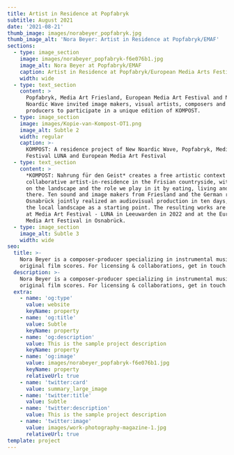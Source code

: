 ```yaml
---
title: Artist in Residence at Popfabryk
subtitle: August 2021
date: '2021-08-21'
thumb_image: images/norabeyer_popfabryk.jpg
thumb_image_alt: 'Nora Beyer: Artist in Residence at Popfabryk/EMAF'
sections:
  - type: image_section
    image: images/norabeyer_popfabryk-f6e076b1.jpg
    image_alt: Nora Beyer at Popfabryk/EMAF
    caption: Artist in Residence at Popfabryk/European Media Arts Festival
    width: wide
  - type: text_section
    content: >
      Popfabryk, Media Art Friesland, European Media Art Festival and New
      Noardic Wave invited image makers, visual artists, composers and music
      producers to participate in a unique edition of KOMPOST. 
  - type: image_section
    image: images/Kopie-van-Kompost-OT1.png
    image_alt: Subtle 2
    width: regular
    caption: >-
      KOMPOST: A residence project of New Noardic Wave, Popfabryk, Media Art
      Festival LUNA and European Media Art Festival
  - type: text_section
    content: >
      *KOMPOST: Nahrung für den Geist* creates a free artistic context for a
      collaborative artist-in-residence in the Frisian countryside, with a focus
      on the landscape and the role we play in it by eating, living and working
      there. Ten sound and image makers from Friesland and the German region of
      Osnabrück jointly realized an audiovisual production in ten days, using
      the local landscape as a starting point. The resulting works are presented
      at Media Art Festival - LUNA in Leeuwarden in 2022 and at the European
      Media Art Festival in Osnabrück.
  - type: image_section
    image_alt: Subtle 3
    width: wide
seo:
  title: >-
    Nora Beyer is a composer-producer specializing in instrumental music and
    original film scores. For licensing & collaborations, get in touch.
  description: >-
    Nora Beyer is a composer-producer specializing in instrumental music and
    original film scores. For licensing & collaborations, get in touch.
  extra:
    - name: 'og:type'
      value: website
      keyName: property
    - name: 'og:title'
      value: Subtle
      keyName: property
    - name: 'og:description'
      value: This is the sample project description
      keyName: property
    - name: 'og:image'
      value: images/norabeyer_popfabryk-f6e076b1.jpg
      keyName: property
      relativeUrl: true
    - name: 'twitter:card'
      value: summary_large_image
    - name: 'twitter:title'
      value: Subtle
    - name: 'twitter:description'
      value: This is the sample project description
    - name: 'twitter:image'
      value: images/work-photography-magazine-1.jpg
      relativeUrl: true
template: project
---
```

